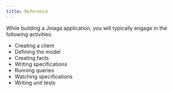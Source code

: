 ```yaml
---
title: Reference
---
```


While building a Jinaga application, you will typically engage in the following activities:

- Creating a client
- Defining the model
- Creating facts
- Writing specifications
- Running queries
- Watching specifications
- Writing unit tests
